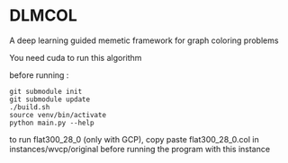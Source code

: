 # DLMCOL

A deep learning guided memetic framework for graph coloring problems

You need cuda to run this algorithm

before running :

    git submodule init
    git submodule update
    ./build.sh
    source venv/bin/activate
    python main.py --help

to run flat300_28_0 (only with GCP), copy paste flat300_28_0.col in instances/wvcp/original before running the program with this instance
